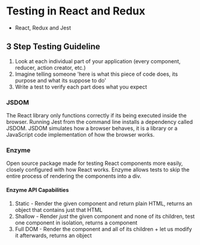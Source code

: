 # Testing in React and Redux

- React, Redux and Jest

## 3 Step Testing Guideline

1. Look at each individual part of your application (every component, reducer, action creator, etc.)
2. Imagine telling someone 'here is what this piece of code does, its purpose and what its suppose to do'
3. Write a test to verify each part does what you expect

### JSDOM

The React library only functions correctly if its being executed inside the browser. Running Jest from the command line installs a dependency called JSDOM. JSDOM simulates how a browser behaves, it is a library or a JavaScript code implementation of how the browser works.

### Enzyme

Open source package made for testing React components more easily, closely configured with how React works. Enzyme allows tests to skip the entire process of rendering the components into a div.

#### Enzyme API Capabilities

1. Static - Render the given component and return plain HTML, returns an object that contains just that HTML
2. Shallow - Render _just_ the given component and none of its children, test one component in isolation, returns a component
3. Full DOM - Render the component and all of its children + let us modify it afterwards, returns an object
